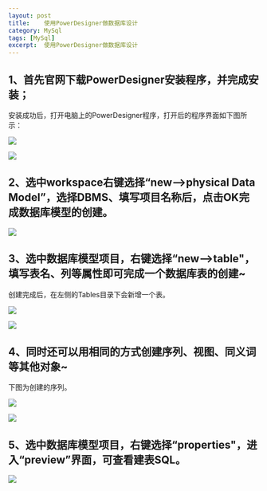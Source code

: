 ```yaml
---
layout: post
title:    使用PowerDesigner做数据库设计  
category: MySql
tags: [MySql]
excerpt:  使用PowerDesigner做数据库设计
---
```


## 1、首先官网下载PowerDesigner安装程序，并完成安装； ##

安装成功后，打开电脑上的PowerDesigner程序，打开后的程序界面如下图所示：

![](http://www.nangongyibin.com/assets/images/Java/63.png)

![](http://www.nangongyibin.com/assets/images/Java/64.png)

## 2、选中workspace右键选择“new-->physical Data Model”，选择DBMS、填写项目名称后，点击OK完成数据库模型的创建。 ##

![](http://www.nangongyibin.com/assets/images/Java/65.png)

## 3、选中数据库模型项目，右键选择“new-->table"，填写表名、列等属性即可完成一个数据库表的创建~ ##

创建完成后，在左侧的Tables目录下会新增一个表。

![](http://www.nangongyibin.com/assets/images/Java/66.png)

![](http://www.nangongyibin.com/assets/images/Java/67.png)

## 4、同时还可以用相同的方式创建序列、视图、同义词等其他对象~ ##

下图为创建的序列。

![](http://www.nangongyibin.com/assets/images/Java/68.png)

![](http://www.nangongyibin.com/assets/images/Java/69.png)

## 5、选中数据库模型项目，右键选择“properties"，进入“preview”界面，可查看建表SQL。 ##

![](http://www.nangongyibin.com/assets/images/Java/70.png)


